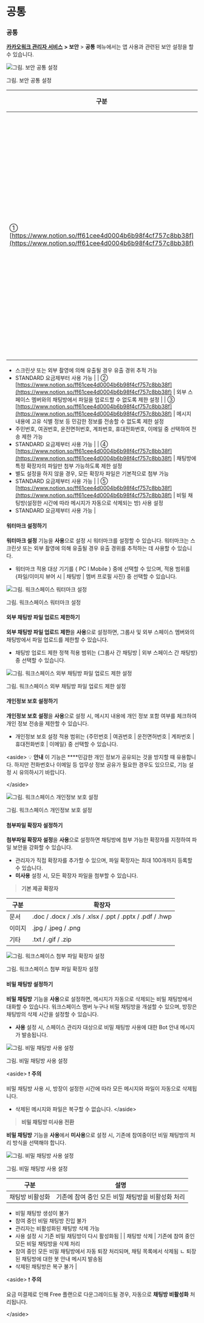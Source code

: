 # 공통

### 공통

[**카카오워크 관리자 서비스**](https://admin.kakaowork.com/) **> 보안** > **공통** 메뉴에서는 앱 사용과 관련된 보안 설정을 할 수 있습니다.

![그림. 보안 공통 설정](https://s3-us-west-2.amazonaws.com/secure.notion-static.com/427d63f1-4396-4973-b94c-05cd9b36911a/%EB%B3%B4%EC%95%88%EA%B3%B5%ED%86%B5%EC%84%A4%EC%A0%95.png)

그림. 보안 공통 설정

| 구분                                                                                                                 | 설명                                       |
| ------------------------------------------------------------------------------------------------------------------ | ---------------------------------------- |
| ① [https://www.notion.so/ff61cee4d0004b6b98f4cf757c8bb38f](https://www.notion.so/ff61cee4d0004b6b98f4cf757c8bb38f) | 채팅방 및 뷰어 영역에 워터마크 정보(스페이스명, 멤버 ID) 표시 설정 |

* 스크린샷 또는 외부 촬영에 의해 유출될 경우 유출 경위 추적 가능
* STANDARD 요금제부터 사용 가능 | | ② [https://www.notion.so/ff61cee4d0004b6b98f4cf757c8bb38f](https://www.notion.so/ff61cee4d0004b6b98f4cf757c8bb38f) | 외부 스페이스 멤버와의 채팅방에서 파일을 업로드할 수 없도록 제한 설정 | | ③ [https://www.notion.so/ff61cee4d0004b6b98f4cf757c8bb38f](https://www.notion.so/ff61cee4d0004b6b98f4cf757c8bb38f) | 메시지 내용에 고유 식별 정보 등 민감한 정보를 전송할 수 없도록 제한 설정
* 주민번호, 여권번호, 운전면허번호, 계좌번호, 휴대전화번호, 이메일 중 선택하여 전송 제한 가능
* STANDARD 요금제부터 사용 가능 | | ④ [https://www.notion.so/ff61cee4d0004b6b98f4cf757c8bb38f](https://www.notion.so/ff61cee4d0004b6b98f4cf757c8bb38f) | 채팅방에 특정 확장자의 파일만 첨부 가능하도록 제한 설정
* 별도 설정을 하지 않을 경우, 모든 확장자 파일은 기본적으로 첨부 가능
* STANDARD 요금제부터 사용 가능 | | ⑤ [https://www.notion.so/ff61cee4d0004b6b98f4cf757c8bb38f](https://www.notion.so/ff61cee4d0004b6b98f4cf757c8bb38f) | 비밀 채팅방(설정한 시간에 따라 메시지가 자동으로 삭제되는 방) 사용 설정
* STANDARD 요금제부터 사용 가능 |

#### 워터마크 설정하기

**워터마크 설정** 기능을 **사용**으로 설정 시 워터마크를 설정할 수 있습니다. 워터마크는 스크린샷 또는 외부 촬영에 의해 유출될 경우 유출 경위를 추적하는 데 사용할 수 있습니다.

* 워터마크 적용 대상 기기를 { PC l Mobile } 중에 선택할 수 있으며, 적용 범위를 {파일/이미지 뷰어 시 | 채팅방 | 멤버 프로필 사진} 중 선택할 수 있습니다.

![그림. 워크스페이스 워터마크 설정](https://s3-us-west-2.amazonaws.com/secure.notion-static.com/bb00b94f-b0d8-414e-a1a2-280b625c8271/%EC%9B%8C%ED%81%AC%EC%8A%A4%ED%8E%98%EC%9D%B4%EC%8A%A4\_%EC%9B%8C%ED%84%B0%EB%A7%88%ED%81%AC\_%EC%84%A4%EC%A0%95.png)

그림. 워크스페이스 워터마크 설정

#### 외부 채팅방 파일 업로드 제한하기

**외부 채팅방 파일 업로드 제한**을 **사용**으로 설정하면, 그룹사 및 외부 스페이스 멤버와의 채팅방에서 파일 업로드를 제한할 수 있습니다.

* 채팅방 업로드 제한 정책 적용 범위는 {그룹사 간 채팅방 | 외부 스페이스 간 채팅방} 중 선택할 수 있습니다.

![그림. 워크스페이스 외부 채팅방 파일 업로드 제한 설정](https://s3-us-west-2.amazonaws.com/secure.notion-static.com/ccdcb349-3349-4e24-a01a-5acc8e93d5c7/%EC%9B%8C%ED%81%AC%EC%8A%A4%ED%8E%98%EC%9D%B4%EC%8A%A4\_%EC%99%B8%EB%B6%80\_%EC%B1%84%ED%8C%85%EB%B0%A9\_%ED%8C%8C%EC%9D%BC\_%EC%97%85%EB%A1%9C%EB%93%9C\_%EC%A0%9C%ED%95%9C\_%EC%84%A4%EC%A0%95\_\(2\).png)

그림. 워크스페이스 외부 채팅방 파일 업로드 제한 설정

#### 개인정보 보호 설정하기

**개인정보 보호 설정**을 **사용**으로 설정 시, 메시지 내용에 개인 정보 포함 여부를 체크하여 개인 정보 전송을 제한할 수 있습니다.

* 개인정보 보호 설정 적용 범위는 {주민번호 | 여권번호 | 운전면허번호 | 계좌번호 | 휴대전화번호 | 이메일} 중 선택할 수 있습니다.

\<aside> 💡 **안내** 이 기능은 \*\*\*\*민감한 개인 정보가 공유되는 것을 방지할 때 유용합니다. 하지만 전화번호나 이메일 등 업무상 정보 공유가 필요한 경우도 있으므로, 기능 설정 시 유의하시기 바랍니다.

\</aside>

![그림. 워크스페이스 개인정보 보호 설정](https://s3-us-west-2.amazonaws.com/secure.notion-static.com/811f421c-9d80-414c-a3f4-0f0fb7bb8c0b/%EC%9B%8C%ED%81%AC%EC%8A%A4%ED%8E%98%EC%9D%B4%EC%8A%A4\_%EA%B0%9C%EC%9D%B8%EC%A0%95%EB%B3%B4\_%EB%B3%B4%ED%98%B8\_%EC%84%A4%EC%A0%95.png)

그림. 워크스페이스 개인정보 보호 설정

#### 첨부파일 확장자 설정하기

**첨부파일 확장자 설정**을 **사용**으로 설정하면 채팅방에 첨부 가능한 확장자를 지정하여 파일 보안을 강화할 수 있습니다.

* 관리자가 직접 확장자를 추가할 수 있으며, 파일 확장자는 최대 100개까지 등록할 수 있습니다.
* **미사용** 설정 시, 모든 확장자 파일을 첨부할 수 있습니다.

> **기본 제공 확장자**

| 구분  | 확장자                                                      |
| --- | -------------------------------------------------------- |
| 문서  | .doc / .docx / .xls / .xlsx / .ppt / .pptx / .pdf / .hwp |
| 이미지 | .jpg / .jpeg / .png                                      |
| 기타  | .txt / .gif / .zip                                       |

![그림. 워크스페이스 첨부 파일 확장자 설정](https://s3-us-west-2.amazonaws.com/secure.notion-static.com/a2c00f80-dabc-45d4-bd18-d23f469031e1/%EC%B2%A8%EB%B6%80%ED%8C%8C%EC%9D%BC\_%ED%99%95%EC%9E%A5%EC%9E%90\_%EC%84%A4%EC%A0%95%ED%95%98%EA%B8%B0.png)

그림. 워크스페이스 첨부 파일 확장자 설정

#### 비밀 채팅방 설정하기

**비밀 채팅방** 기능을 **사용**으로 설정하면, 메시지가 자동으로 삭제되는 비밀 채팅방에서 대화할 수 있습니다. 워크스페이스 멤버 누구나 비밀 채팅방을 개설할 수 있으며, 방장은 채팅방의 삭제 시간을 설정할 수 있습니다.

* **사용** 설정 시, 스페이스 관리자 대상으로 비밀 채팅방 사용에 대한 Bot 안내 메시지가 발송됩니다.

![그림. 비밀 채팅방 사용 설정](https://s3-us-west-2.amazonaws.com/secure.notion-static.com/4f46c7ba-0aa9-4f32-8da4-4554c1b8dd68/%EB%B9%84%EB%B0%80\_%EC%B1%84%ED%8C%85%EB%B0%A9\_%EC%82%AC%EC%9A%A9\_%EC%84%A4%EC%A0%95.png)

그림. 비밀 채팅방 사용 설정

\<aside> ❗ **주의**

비밀 채팅방 사용 시, 방장이 설정한 시간에 따라 모든 메시지와 파일이 자동으로 삭제됩니다.

* 삭제된 메시지와 파일은 복구할 수 없습니다. \</aside>

> **비밀 채팅방 미사용 전환**

**비밀 채팅방** 기능을 **사용**에서 **미사용**으로 설정 시, 기존에 참여중이던 비밀 채팅방의 처리 방식을 선택해야 합니다.

![그림. 비밀 채팅방 사용 설정](https://s3-us-west-2.amazonaws.com/secure.notion-static.com/af56bccb-063f-402a-8148-945303e338ab/%EB%B9%84%EB%B0%80\_%EC%B1%84%ED%8C%85%EB%B0%A9\_%EC%82%AC%EC%9A%A9\_%EC%84%A4%EC%A0%95\_\(3\).png)

그림. 비밀 채팅방 사용 설정

| 구분       | 설명                           |
| -------- | ---------------------------- |
| 채팅방 비활성화 | 기존에 참여 중인 모든 비밀 채팅방을 비활성화 처리 |

* 비밀 채팅방 생성이 불가
* 참여 중인 비밀 채팅방 진입 불가
* 관리자는 비활성화된 채팅방 삭제 가능
* 사용 설정 시 기존 비밀 채팅방이 다시 활성화됨 | | 채팅방 삭제 | 기존에 참여 중인 모든 비밀 채팅방을 삭제 처리
* 참여 중인 모든 비밀 채팅방에서 자동 퇴장 처리되며, 채팅 목록에서 삭제됨 ㄴ 퇴장된 채팅방에 대한 봇 안내 메시지 발송됨
* 삭제된 채팅방은 복구 불가 |

\<aside> ❗ **주의**

요금 미결제로 인해 Free 플랜으로 다운그레이드될 경우, 자동으로 **채팅방 비활성화** 처리됩니다.

\</aside>
